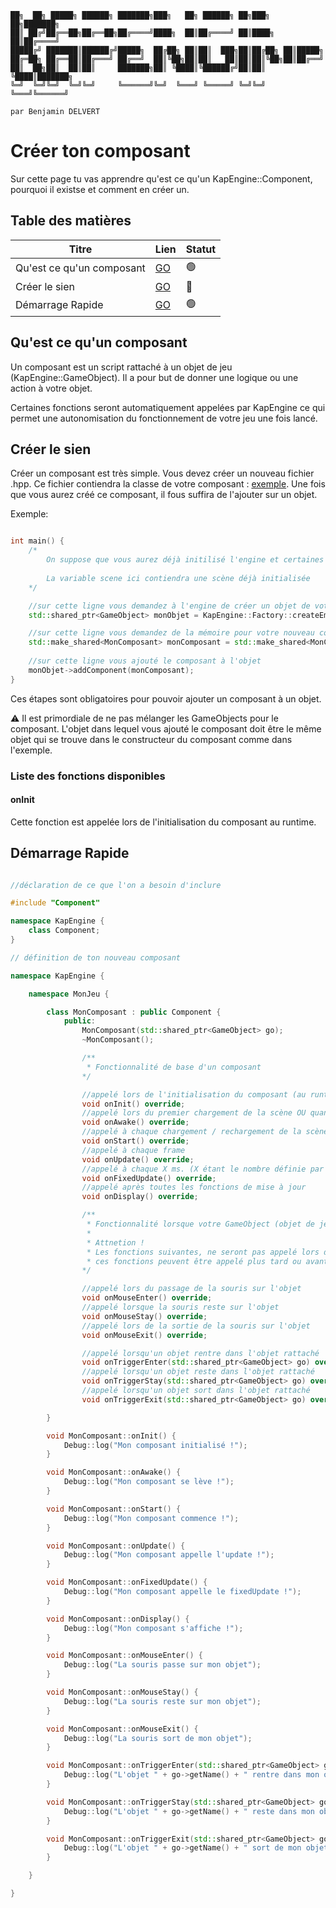 ```
██╗  ██╗ █████╗ ██████╗ ███████╗███╗   ██╗ ██████╗ ██╗███╗   ██╗███████╗
██║ ██╔╝██╔══██╗██╔══██╗██╔════╝████╗  ██║██╔════╝ ██║████╗  ██║██╔════╝
█████╔╝ ███████║██████╔╝█████╗  ██╔██╗ ██║██║  ███╗██║██╔██╗ ██║█████╗  
██╔═██╗ ██╔══██║██╔═══╝ ██╔══╝  ██║╚██╗██║██║   ██║██║██║╚██╗██║██╔══╝  
██║  ██╗██║  ██║██║     ███████╗██║ ╚████║╚██████╔╝██║██║ ╚████║███████╗
╚═╝  ╚═╝╚═╝  ╚═╝╚═╝     ╚══════╝╚═╝  ╚═══╝ ╚═════╝ ╚═╝╚═╝  ╚═══╝╚══════╝
                                                                        
par Benjamin DELVERT
```

# Créer ton composant

Sur cette page tu vas apprendre qu'est ce qu'un KapEngine::Component, pourquoi il existse et comment en créer un.

## Table des matières
| Titre                     | Lien                           | Statut         |
|---------------------------|--------------------------------|----------------|
| Qu'est ce qu'un composant | [GO](#Quest-ce-quun-composant) | :green_circle: |
| Créer le sien             | [GO](#Créer-le-sien)           | :large_orange_diamond:   |
| Démarrage Rapide          | [GO](#Démarrage-rapide)        | :green_circle: |

## Qu'est ce qu'un composant

Un composant est un script rattaché à un objet de jeu (KapEngine::GameObject). Il a pour but de donner une logique ou une action à votre objet.

Certaines fonctions seront automatiquement appelées par KapEngine ce qui permet une autonomisation du fonctionnement de votre jeu une fois lancé.

## Créer le sien

Créer un composant est très simple. Vous devez créer un nouveau fichier .hpp. Ce fichier contiendra la classe de votre composant : [exemple](#Démarrage-rapide). Une fois que vous aurez créé ce composant, il fous suffira de l'ajouter sur un objet.

Exemple:
```C++

int main() {
    /*
        On suppose que vous aurez déjà initilisé l'engine et certaines scene.
    
        La variable scene ici contiendra une scène déjà initialisée
    */

    //sur cette ligne vous demandez à l'engine de créer un objet de votre scene
    std::shared_ptr<GameObject> monObjet = KapEngine::Factory::createEmptyGameObject(scene, "Le nom de mon objet");

    //sur cette ligne vous demandez de la mémoire pour votre nouveau composant
    std::make_shared<MonComposant> monComposant = std::make_shared<MonComposant>(monObjet);
    
    //sur cette ligne vous ajouté le composant à l'objet
    monObjet->addComponent(monComposant);
}

```
Ces étapes sont obligatoires pour pouvoir ajouter un composant à un objet.

:warning: Il est primordiale de ne pas mélanger les GameObjects pour le composant. L'objet dans lequel vous ajouté le composant doit être le même objet qui se trouve dans le constructeur du composant comme dans l'exemple.

### Liste des fonctions disponibles

#### onInit
Cette fonction est appelée lors de l'initialisation du composant au runtime.

## Démarrage Rapide 

```C++

//déclaration de ce que l'on a besoin d'inclure

#include "Component"

namespace KapEngine {
    class Component;
}

// définition de ton nouveau composant

namespace KapEngine {

    namespace MonJeu {

        class MonComposant : public Component {
            public:
                MonComposant(std::shared_ptr<GameObject> go);
                ~MonComposant();

                /**
                 * Fonctionnalité de base d'un composant
                */

                //appelé lors de l'initialisation du composant (au runtime)
                void onInit() override;
                //appelé lors du premier chargement de la scène OU quand on charge la scène après qu'une autre scène ai été chargé
                void onAwake() override;
                //appelé à chaque chargement / rechargement de la scène
                void onStart() override;
                //appelé à chaque frame
                void onUpdate() override;
                //appelé à chaque X ms. (X étant le nombre définie par vous dans l'engine. De base X = 25)
                void onFixedUpdate() override;
                //appelé après toutes les fonctions de mise à jour
                void onDisplay() override;

                /**
                 * Fonctionnalité lorsque votre GameObject (objet de jeu) à un composant collider sur lui
                 * 
                 * Attnetion !
                 * Les fonctions suivantes, ne seront pas appelé lors des fonctions mise à jour (au dessus)
                 * ces fonctions peuvent être appelé plus tard ou avant
                */

                //appelé lors du passage de la souris sur l'objet
                void onMouseEnter() override;
                //appelé lorsque la souris reste sur l'objet
                void onMouseStay() override;
                //appelé lors de la sortie de la souris sur l'objet
                void onMouseExit() override;

                //appelé lorsqu'un objet rentre dans l'objet rattaché
                void onTriggerEnter(std::shared_ptr<GameObject> go) override;
                //appelé lorsqu'un objet reste dans l'objet rattaché
                void onTriggerStay(std::shared_ptr<GameObject> go) override;
                //appelé lorsqu'un objet sort dans l'objet rattaché
                void onTriggerExit(std::shared_ptr<GameObject> go) override;

        }

        void MonComposant::onInit() {
            Debug::log("Mon composant initialisé !");
        }

        void MonComposant::onAwake() {
            Debug::log("Mon composant se lève !");
        }

        void MonComposant::onStart() {
            Debug::log("Mon composant commence !");
        }

        void MonComposant::onUpdate() {
            Debug::log("Mon composant appelle l'update !");
        }

        void MonComposant::onFixedUpdate() {
            Debug::log("Mon composant appelle le fixedUpdate !");
        }

        void MonComposant::onDisplay() {
            Debug::log("Mon composant s'affiche !");
        }

        void MonComposant::onMouseEnter() {
            Debug::log("La souris passe sur mon objet");
        }

        void MonComposant::onMouseStay() {
            Debug::log("La souris reste sur mon objet");
        }

        void MonComposant::onMouseExit() {
            Debug::log("La souris sort de mon objet");
        }

        void MonComposant::onTriggerEnter(std::shared_ptr<GameObject> go) {
            Debug::log("L'objet " + go->getName() + " rentre dans mon objet");
        }

        void MonComposant::onTriggerStay(std::shared_ptr<GameObject> go) {
            Debug::log("L'objet " + go->getName() + " reste dans mon objet");
        }

        void MonComposant::onTriggerExit(std::shared_ptr<GameObject> go) {
            Debug::log("L'objet " + go->getName() + " sort de mon objet");
        }

    }

}

```
